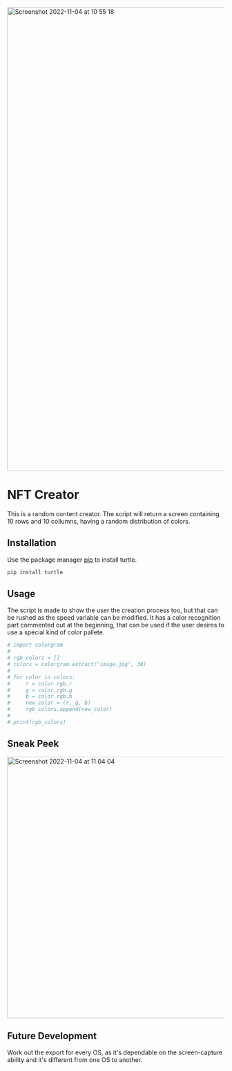 <img width="1073" alt="Screenshot 2022-11-04 at 10 55 18" src="https://user-images.githubusercontent.com/90323785/199933130-554bdbf1-98f3-4a8b-b5ae-e4df7923732f.png">



# NFT Creator

This is a random content creator.
The script will return a screen containing 10 rows and 10 collumns, having a random distribution of colors.



## Installation

Use the package manager [pip](https://pip.pypa.io/en/stable/) to install turtle.

```bash
pip install turtle
```


## Usage

The script is made to show the user the creation process too, but that can be rushed as the speed variable can be modified.
It has a color recognition part commented out at the beginning, that can be used if the user desires to use a special kind of color pallete.

```python
# import colorgram
#
# rgb_colors = []
# colors = colorgram.extract("image.jpg", 30)
#
# for color in colors:
#     r = color.rgb.r
#     g = color.rgb.g
#     b = color.rgb.b
#     new_color = (r, g, b)
#     rgb_colors.append(new_color)
#
# print(rgb_colors)
```


## Sneak Peek

<img width="605" alt="Screenshot 2022-11-04 at 11 04 04" src="https://user-images.githubusercontent.com/90323785/199934426-48b67768-cddd-4028-9b47-37219a32925d.png">





## Future Development

Work out the export for every OS, as it's dependable on the screen-capture ability and it's different from one OS to another. 
